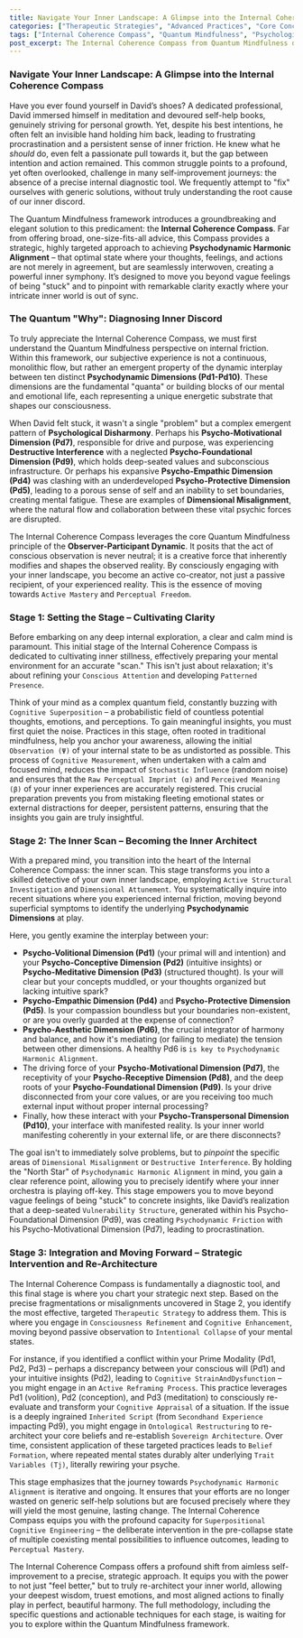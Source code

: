 ```yaml
---
title: Navigate Your Inner Landscape: A Glimpse into the Internal Coherence Compass
categories: ["Therapeutic Strategies", "Advanced Practices", "Core Concepts"]
tags: ["Internal Coherence Compass", "Quantum Mindfulness", "Psychological Harmony", "Psychodynamic Dimensions", "Perceptual Freedom", "Self-Mastery", "Consciousness Refinement", "Active Mastery", "Self-Inquiry", "Inner Alignment"]
post_excerpt: The Internal Coherence Compass from Quantum Mindfulness offers a revolutionary approach to achieving psychological harmony. This three-stage process guides you from inner discord to precise self-diagnosis, enabling targeted interventions for lasting inner alignment. Discover how to re-architect your inner world for a life of clarity and purpose.
---
```


### Navigate Your Inner Landscape: A Glimpse into the Internal Coherence Compass

Have you ever found yourself in David’s shoes? A dedicated professional, David immersed himself in meditation and devoured self-help books, genuinely striving for personal growth. Yet, despite his best intentions, he often felt an invisible hand holding him back, leading to frustrating procrastination and a persistent sense of inner friction. He knew what he *should* do, even felt a passionate pull towards it, but the gap between intention and action remained. This common struggle points to a profound, yet often overlooked, challenge in many self-improvement journeys: the absence of a precise internal diagnostic tool. We frequently attempt to "fix" ourselves with generic solutions, without truly understanding the root cause of our inner discord.

The Quantum Mindfulness framework introduces a groundbreaking and elegant solution to this predicament: the **Internal Coherence Compass**. Far from offering broad, one-size-fits-all advice, this Compass provides a strategic, highly targeted approach to achieving **Psychodynamic Harmonic Alignment** – that optimal state where your thoughts, feelings, and actions are not merely in agreement, but are seamlessly interwoven, creating a powerful inner symphony. It’s designed to move you beyond vague feelings of being "stuck" and to pinpoint with remarkable clarity exactly where your intricate inner world is out of sync.

### The Quantum "Why": Diagnosing Inner Discord

To truly appreciate the Internal Coherence Compass, we must first understand the Quantum Mindfulness perspective on internal friction. Within this framework, our subjective experience is not a continuous, monolithic flow, but rather an emergent property of the dynamic interplay between ten distinct **Psychodynamic Dimensions (Pd1-Pd10)**. These dimensions are the fundamental "quanta" or building blocks of our mental and emotional life, each representing a unique energetic substrate that shapes our consciousness.

When David felt stuck, it wasn't a single "problem" but a complex emergent pattern of **Psychological Disharmony**. Perhaps his **Psycho-Motivational Dimension (Pd7)**, responsible for drive and purpose, was experiencing **Destructive Interference** with a neglected **Psycho-Foundational Dimension (Pd9)**, which holds deep-seated values and subconscious infrastructure. Or perhaps his expansive **Psycho-Empathic Dimension (Pd4)** was clashing with an underdeveloped **Psycho-Protective Dimension (Pd5)**, leading to a porous sense of self and an inability to set boundaries, creating mental fatigue. These are examples of **Dimensional Misalignment**, where the natural flow and collaboration between these vital psychic forces are disrupted.

The Internal Coherence Compass leverages the core Quantum Mindfulness principle of the **Observer-Participant Dynamic**. It posits that the act of conscious observation is never neutral; it is a creative force that inherently modifies and shapes the observed reality. By consciously engaging with your inner landscape, you become an active co-creator, not just a passive recipient, of your experienced reality. This is the essence of moving towards `Active Mastery` and `Perceptual Freedom`.

### Stage 1: Setting the Stage – Cultivating Clarity

Before embarking on any deep internal exploration, a clear and calm mind is paramount. This initial stage of the Internal Coherence Compass is dedicated to cultivating inner stillness, effectively preparing your mental environment for an accurate "scan." This isn't just about relaxation; it's about refining your `Conscious Attention` and developing `Patterned Presence`.

Think of your mind as a complex quantum field, constantly buzzing with `Cognitive Superposition` – a probabilistic field of countless potential thoughts, emotions, and perceptions. To gain meaningful insights, you must first quiet the noise. Practices in this stage, often rooted in traditional mindfulness, help you anchor your awareness, allowing the initial `Observation (Ψ)` of your internal state to be as undistorted as possible. This process of `Cognitive Measurement`, when undertaken with a calm and focused mind, reduces the impact of `Stochastic Influence` (random noise) and ensures that the `Raw Perceptual Imprint (α)` and `Perceived Meaning (β)` of your inner experiences are accurately registered. This crucial preparation prevents you from mistaking fleeting emotional states or external distractions for deeper, persistent patterns, ensuring that the insights you gain are truly insightful.

### Stage 2: The Inner Scan – Becoming the Inner Architect

With a prepared mind, you transition into the heart of the Internal Coherence Compass: the inner scan. This stage transforms you into a skilled detective of your own inner landscape, employing `Active Structural Investigation` and `Dimensional Attunement`. You systematically inquire into recent situations where you experienced internal friction, moving beyond superficial symptoms to identify the underlying **Psychodynamic Dimensions** at play.

Here, you gently examine the interplay between your:

*   **Psycho-Volitional Dimension (Pd1)** (your primal will and intention) and your **Psycho-Conceptive Dimension (Pd2)** (intuitive insights) or **Psycho-Meditative Dimension (Pd3)** (structured thought). Is your will clear but your concepts muddled, or your thoughts organized but lacking intuitive spark?
*   **Psycho-Empathic Dimension (Pd4)** and **Psycho-Protective Dimension (Pd5)**. Is your compassion boundless but your boundaries non-existent, or are you overly guarded at the expense of connection?
*   **Psycho-Aesthetic Dimension (Pd6)**, the crucial integrator of harmony and balance, and how it's mediating (or failing to mediate) the tension between other dimensions. A healthy Pd6 is `is key to` `Psychodynamic Harmonic Alignment`.
*   The driving force of your **Psycho-Motivational Dimension (Pd7)**, the receptivity of your **Psycho-Receptive Dimension (Pd8)**, and the deep roots of your **Psycho-Foundational Dimension (Pd9)**. Is your drive disconnected from your core values, or are you receiving too much external input without proper internal processing?
*   Finally, how these interact with your **Psycho-Transpersonal Dimension (Pd10)**, your interface with manifested reality. Is your inner world manifesting coherently in your external life, or are there disconnects?

The goal isn't to immediately solve problems, but to *pinpoint* the specific areas of `Dimensional Misalignment` or `Destructive Interference`. By holding the "North Star" of `Psychodynamic Harmonic Alignment` in mind, you gain a clear reference point, allowing you to precisely identify where your inner orchestra is playing off-key. This stage empowers you to move beyond vague feelings of being "stuck" to concrete insights, like David’s realization that a deep-seated `Vulnerability Structure`, generated within his Psycho-Foundational Dimension (Pd9), was creating `Psychodynamic Friction` with his Psycho-Motivational Dimension (Pd7), leading to procrastination.

### Stage 3: Integration and Moving Forward – Strategic Intervention and Re-Architecture

The Internal Coherence Compass is fundamentally a diagnostic tool, and this final stage is where you chart your strategic next step. Based on the precise fragmentations or misalignments uncovered in Stage 2, you identify the most effective, targeted `Therapeutic Strategy` to address them. This is where you engage in `Consciousness Refinement` and `Cognitive Enhancement`, moving beyond passive observation to `Intentional Collapse` of your mental states.

For instance, if you identified a conflict within your Prime Modality (Pd1, Pd2, Pd3) – perhaps a discrepancy between your conscious will (Pd1) and your intuitive insights (Pd2), leading to `Cognitive StrainAndDysfunction` – you might engage in an `Active Reframing Process`. This practice leverages Pd1 (volition), Pd2 (conception), and Pd3 (meditation) to consciously re-evaluate and transform your `Cognitive Appraisal` of a situation. If the issue is a deeply ingrained `Inherited Script` (from `Secondhand Experience` impacting Pd9), you might engage in `Ontological Restructuring` to re-architect your core beliefs and re-establish `Sovereign Architecture`. Over time, consistent application of these targeted practices leads to `Belief Formation`, where repeated mental states durably alter underlying `Trait Variables (Tj)`, literally rewiring your psyche.

This stage emphasizes that the journey towards `Psychodynamic Harmonic Alignment` is iterative and ongoing. It ensures that your efforts are no longer wasted on generic self-help solutions but are focused precisely where they will yield the most genuine, lasting change. The Internal Coherence Compass equips you with the profound capacity for `Superpositional Cognitive Engineering` – the deliberate intervention in the pre-collapse state of multiple coexisting mental possibilities to influence outcomes, leading to `Perceptual Mastery`.

The Internal Coherence Compass offers a profound shift from aimless self-improvement to a precise, strategic approach. It equips you with the power to not just "feel better," but to truly re-architect your inner world, allowing your deepest wisdom, truest emotions, and most aligned actions to finally play in perfect, beautiful harmony. The full methodology, including the specific questions and actionable techniques for each stage, is waiting for you to explore within the Quantum Mindfulness framework.
